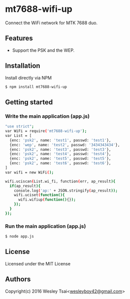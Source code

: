 mt7688-wifi-up
=================

Connect the WiFi network for MTK 7688 duo.

Features
-

* Support the PSK and the WEP.

Installation
-

Install directly via NPM

```sh
$ npm install mt7688-wifi-up
```

Getting started
-

### Write the main application (app.js)

```sh
"use strict";
var WiFi = require('mt7688-wifi-up');
var List = [
  {enc: 'psk2', name: 'test1', passwd: 'test1'},
  {enc: 'wep', name: 'test2', passwd: '3434343434'},
  {enc: 'psk2', name: 'test3', passwd: 'test3'},
  {enc: 'psk2', name: 'test4', passwd: 'test4'},
  {enc: 'psk2', name: 'test5', passwd: 'test5'},
  {enc: 'psk2', name: 'test6', passwd: 'test6'},
]
var wifi = new WiFi();

wifi.uciscan(List.wi_fi, function(err, ap_result){
  if(ap_result){
    console.log('ap:' + JSON.stringify(ap_result));
    wifi.uciset(function(){
      wifi.wifiup(function(){});
    });
  }
});
```

### Run the main application (app.js)

```sh
$ node app.js
```


License
-
Licensed under the MIT License

Authors
-
Copyright(c) 2016 Wesley Tsai<<wesleyboy42@gmail.com>>
